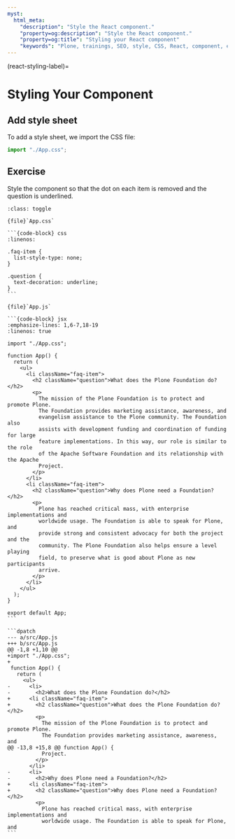 ```yaml
---
myst:
  html_meta:
    "description": "Style the React component."
    "property=og:description": "Style the React component."
    "property=og:title": "Styling your React component"
    "keywords": "Plone, trainings, SEO, style, CSS, React, component, exercise, solution"
---
```


(react-styling-label)=

# Styling Your Component

## Add style sheet

To add a style sheet, we import the CSS file:

```jsx
import "./App.css";
```

## Exercise

Style the component so that the dot on each item is removed and the question is underlined.

````{admonition} Solution
:class: toggle

{file}`App.css`

```{code-block} css
:linenos:

.faq-item {
  list-style-type: none;
}

.question {
  text-decoration: underline;
}
```

{file}`App.js`

```{code-block} jsx
:emphasize-lines: 1,6-7,18-19
:linenos: true

import "./App.css";

function App() {
  return (
    <ul>
      <li className="faq-item">
        <h2 className="question">What does the Plone Foundation do?</h2>
        <p>
          The mission of the Plone Foundation is to protect and promote Plone.
          The Foundation provides marketing assistance, awareness, and
          evangelism assistance to the Plone community. The Foundation also
          assists with development funding and coordination of funding for large
          feature implementations. In this way, our role is similar to the role
          of the Apache Software Foundation and its relationship with the Apache
          Project.
        </p>
      </li>
      <li className="faq-item">
        <h2 className="question">Why does Plone need a Foundation?</h2>
        <p>
          Plone has reached critical mass, with enterprise implementations and
          worldwide usage. The Foundation is able to speak for Plone, and
          provide strong and consistent advocacy for both the project and the
          community. The Plone Foundation also helps ensure a level playing
          field, to preserve what is good about Plone as new participants
          arrive.
        </p>
      </li>
    </ul>
  );
}

export default App;
```

```dpatch
--- a/src/App.js
+++ b/src/App.js
@@ -1,8 +1,10 @@
+import "./App.css";
+
 function App() {
   return (
     <ul>
-      <li>
-        <h2>What does the Plone Foundation do?</h2>
+      <li className="faq-item">
+        <h2 className="question">What does the Plone Foundation do?</h2>
         <p>
           The mission of the Plone Foundation is to protect and promote Plone.
           The Foundation provides marketing assistance, awareness, and
@@ -13,8 +15,8 @@ function App() {
           Project.
         </p>
       </li>
-      <li>
-        <h2>Why does Plone need a Foundation?</h2>
+      <li className="faq-item">
+        <h2 className="question">Why does Plone need a Foundation?</h2>
         <p>
           Plone has reached critical mass, with enterprise implementations and
           worldwide usage. The Foundation is able to speak for Plone, and
```
````

